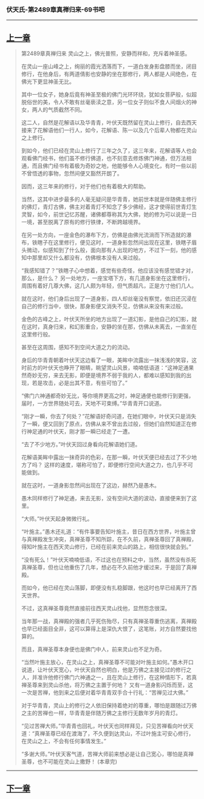 ### 伏天氏-第2489章真禅归来-69书吧

--------
[上一章](./d567c9f12fab7e4255f3239c91e2393b.md)
--------


>
>
>
>第2489章真禅归来
>灵山之上，佛光普照，安静而祥和，充斥着神圣感。
>
>在灵山一座山峰之上，绚丽的霞光洒落而下，一道白发身影盘膝而坐，闭目修行，在他身后，有两道倩影也安静的坐在那修行，两人都是人间绝色，在佛光下更显神圣无比。
>
>其中一位女子，她身后竟有神圣至极的佛门光环环绕，犹如女菩萨般，似超脱俗世的美，令人不敢有丝毫亵渎之意，另一位女子则似不食人间烟火的神女，两人的气质截然不同。
>
>这二人，自然是花解语以及华青青，叶伏天既然留在灵山上修行，自去西天接来了花解语他们一行人，如今，花解语、陈一以及几个后辈人物都在灵山之上修行。
>
>到如今，他们已经在灵山上修行了三年之久了，这三年来，花解语等人也会观看佛门经书，他们虽不修行佛道，也不刻意去修炼佛门神通，但万法相通，而且佛门经书有着极为奇妙之地，他能够令人心境变化，有时一些以前不曾悟透的事物，忽然间便又豁然开朗了。
>
>因而，这三年来的修行，对于他们也有着极大的帮助。
>
>当然，这其中进步最多的人毫无疑问是华青青，她前世本就是伴随佛主修行的佛灯，青灯古佛，佛主对着青灯不知念了多少佛经，这才使得前世青灯生灵智，如今，前世记忆苏醒，诸佛都尊称其为大佛，她的修为可以说是一日一境，甚至脱离了原有的修行铁律，不断跨越境界。
>
>在另一处方向，一座金色的瀑布下方，仿佛是由佛光流淌而下所造就的瀑布，铁瞎子在这里修行，便见这时，一道身影忽然间出现在这里，铁瞎子眉头微动，似感知到了什么般，面向那有人出现的地方，不过下一刻，他的感知中那里却又什么都没有，仿佛根本没有人来过般。
>
>“我感知错了？”铁瞎子心中想着，感觉有些奇怪，他应该没有感觉错才对，那么，是什么？
>另一处地方，一座宝塔下方，有几道身影坐在这里修行，周围有着好几尊大佛，这几人颇为年轻，但气质超凡，正是方寸他们几人。
>
>就在这时，他们身后出现了一道身影，四人却丝毫没有察觉，依旧还沉浸在自己的修行当中，很快，那身影便又消失不见，仿佛从来没有来过般。
>
>金色的古峰之上，叶伏天所坐的地方出现了一道幻影，是他自己的幻影，就在这时，真身归来，和幻影重合，安静的坐在那，仿佛从未离去，一直坐在这里修行般。
>
>甚至在这周围，感知不到空间大道之力的流动。
>
>身后的华青青朝着叶伏天这边看了一眼，美眸中流露出一抹浅浅的笑容，这时前方的叶伏天也睁开了眼睛，眺望灵山风景，喃喃低语道：“这神足通果然奇妙无穷，来去无影，即便是境界不弱于我的人，都难以感知到我的出现，若是攻击，必是出其不意，有些可怕了。”
>
>“佛门六神通都奇妙无比，等你境界更高之时，神足通便也能修行到更强，届时，一方世界随处可去，天地不可束缚。”华青青开口说道。
>
>“刚才一瞬，你去了何处？”花解语好奇问道，在她们眼中，叶伏天只是消失了一瞬，便又回到了原点，仿佛从来不曾出去过般，但她们自然知道正在修行神足通的叶伏天，刚才那一瞬已经走了一遭。
>
>“去了不少地方。”叶伏天回过身看向花解语她们道。
>
>花解语美眸中露出一抹奇异的色彩，在那一瞬，叶伏天便已经去过了不少地方了吗？
>这样的速度，堪称可怕了，即便修行空间大道之力，也几乎不可能做到。
>
>就在这时，一道身影忽然间出现在了这边，赫然乃是愚木。
>
>愚木同样修行了神足通，来去无影，没有空间大道的波动，直接便来到了这里。
>
>“大师。”叶伏天起身微微行礼。
>
>“叶施主。”愚木还礼道：“有件事要告知叶施主，昔日在西方世界，叶施主曾与真禅殿发生冲突，真禅圣尊不知所踪，在不久前，真禅圣尊回了真禅殿，得知叶施主在西天灵山修行，已经在前来灵山的路上，相信很快就会到。”
>
>“没有死么！”叶伏天喃喃低语，不过这也在预料之中，当然，虽然没有杀死真禅圣尊，但也让他重伤了几年，想必在不久前他才缓过来，于是回了真禅殿。
>
>而如今，他已经在灵山落脚，即便没有扎稳脚跟，他这时也早已经离开了西天世界。
>
>不过，这真禅圣尊竟然直接前往西天灵山找他，显然怨念很深。
>
>当年那一战，真禅殿的强者几乎死伤殆尽，只有真禅圣尊重伤逃离，真禅殿也早已经面目全非，这可以算得上是深仇大恨了，这笔账，对方自然要找他算的。
>
>而且，真禅圣尊本身便也是佛门中人，前来灵山也不足为奇。
>
>“当然叶施主放心，在灵山之上，真禅圣尊不可能对叶施主如何。”愚木开口说道，让叶伏天宽心，叶伏天自然也明白，他是万佛之主接见过的修行之人，并准许他修行佛门六神通之一，且在灵山上修行，在这种情形下，若真禅圣尊来到灵山杀他，将万佛之主置于何地？
>又有一道身影闪烁而至，这一次是苦禅，他到来之后便对着华青青双手合十行礼：“苦禅见过大佛。”
>
>对于华青青，灵山上的修行之人依旧保持着绝对的尊重，哪怕是跟随过万佛之主的苦禅也一样，华青青是伴随万佛之主修行无数年岁月的青灯。
>
>“见过苦禅大师。”华青青也回礼，叶伏天也同样拜见，只见苦禅看向叶伏天道：“真禅圣尊已经在渡海了，不久便到达灵山，不过叶施主可安心修行，在灵山之上，不会有任何事情发生。”
>
>“多谢大师。”叶伏天客气道，苦禅大师前来想必是让自己宽心，哪怕是真禅圣尊，也不可能在灵山上撒野！
>(本章完)
>
>

--------
[下一章](./efa5214cf8e65dbc1c413c6b9530ec46.md)
--------
